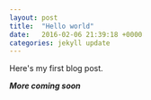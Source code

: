 ```yaml
---
layout: post
title:  "Hello world"
date:   2016-02-06 21:39:18 +0000
categories: jekyll update
---
```



Here's my first blog post.

***More coming soon***
